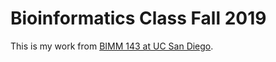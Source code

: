 # Bioinformatics Class Fall 2019

This is my work from [BIMM 143 at UC San Diego](https://bioboot.github.io/bimm143_F19/).
